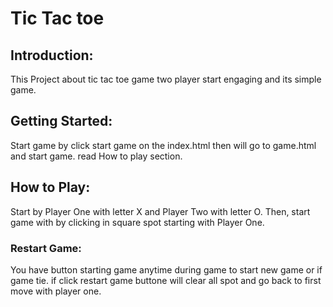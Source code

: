 # Tic Tac toe


## Introduction:

This Project about tic tac toe game two player start engaging and its simple game.

## Getting Started:

Start game by click start game on the index.html then will go to game.html and start game. read How to play section.

## How to Play:

Start by Player One with letter X and Player Two with letter O.
Then, start game with by clicking in square spot starting with Player One.

### Restart Game:

You have button starting game anytime during game to start new game or if game tie. if click restart game buttone will clear all spot and go back to first move with player one.



